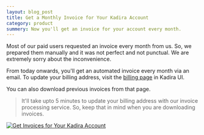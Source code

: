 ```yaml
---
layout: blog_post
title: Get a Monthly Invoice for Your Kadira Account
category: product
summery: Now you'll get an invoice for your account every month.
---
```


Most of our paid users requested an invoice every month from us. So, we prepared them manually and it was not perfect and not punctual. We are extremely sorry about the inconvenience.

From today onwards, you'll get an automated invoice every month via an email. To update your billing address, visit the [billing page](https://ui.kadira.io/account/billing) in Kadira UI. 

You can also download previous invoices from that page.

> It'll take upto 5 minutes to update your billing address with our invoice processing service.  So, keep that in mind when you are downloading invoices.

[![Get Invoices for Your Kadira Account](https://cldup.com/DDLJY2wYxk.gif)](https://cldup.com/DDLJY2wYxk.gif)